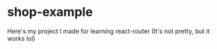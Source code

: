 # shop-example
Here's my project I made for learning react-router (It's not pretty, but it works lol)

